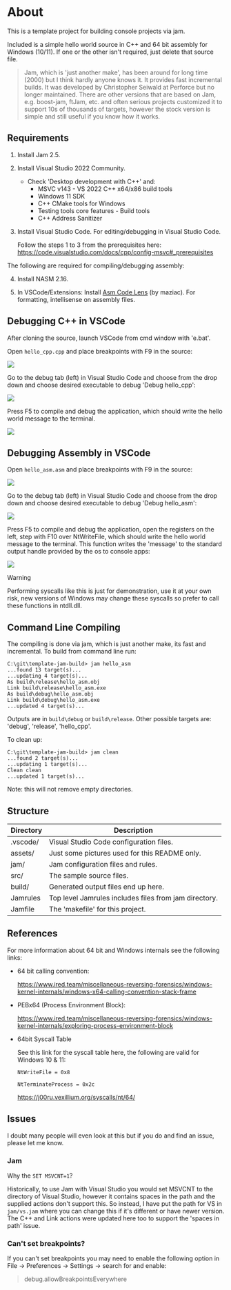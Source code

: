 # About

This is a template project for building console projects via jam. 

Included is a simple hello world source in C++ and 64 bit assembly for Windows (10/11). 
If one or the other isn't required, just delete that source file.

> Jam, which is 'just another make', has been around for long time (2000) but I think
> hardly anyone knows it. It provides fast incremental builds. It was developed
> by Christopher Seiwald at Perforce but no longer maintained. There are other versions
> that are based on Jam, e.g. boost-jam, ftJam, etc. and often serious projects 
> customized it to support 10s of thousands of targets, however the stock version is simple
> and still useful if you know how it works.

## Requirements

1. Install Jam 2.5.

2. Install Visual Studio 2022 Community.
   - Check 'Desktop development with C++' and:
     - MSVC v143 - VS 2022 C++ x64/x86 build tools
     - Windows 11 SDK
     - C++ CMake tools for Windows
     - Testing tools core features - Build tools
     - C++ Address Sanitizer

3. Install Visual Studio Code. For editing/debugging in Visual Studio Code.

   Follow the steps 1 to 3 from the prerequisites here:
   https://code.visualstudio.com/docs/cpp/config-msvc#_prerequisites

The following are required for compiling/debugging assembly:

4. Install NASM 2.16. 

5. In VSCode/Extensions: Install [Asm Code Lens](https://marketplace.visualstudio.com/items?itemName=maziac.asm-code-lens)
(by maziac). For formatting, intellisense on assembly files.

## Debugging C++ in VSCode

After cloning the source, launch VSCode from cmd window with 'e.bat'.

Open `hello_cpp.cpp` and place breakpoints with F9 in the source:

![](assets/preview4.png)

Go to the debug tab (left) in Visual Studio Code and choose from the drop down and choose desired
executable to debug 'Debug hello_cpp':

![](assets/preview5.png)

Press F5 to compile and debug the application, which should write the hello world message to the
terminal.

![](assets/preview6.png)


## Debugging Assembly in VSCode

Open `hello_asm.asm` and place breakpoints with F9 in the source:

![](assets/preview1.png)

Go to the debug tab (left) in Visual Studio Code and choose from the drop down and choose desired
executable to debug 'Debug hello_asm':

![](assets/preview2.png)

Press F5 to compile and debug the application, open the registers on the left, step with F10 over
NtWriteFile, which should write the hello world message to the terminal. This function writes the
'message' to the standard output handle provided by the os to console apps:

![](assets/preview3.png)

> [!WARNING]
> Performing syscalls like this is just for demonstration, use it at your own risk, new
> versions of Windows may change these syscalls so prefer to call these functions in ntdll.dll.

## Command Line Compiling

The compiling is done via jam, which is just another make, its fast and incremental. To 
build from command line run:

``` 
C:\git\template-jam-build> jam hello_asm
...found 13 target(s)...
...updating 4 target(s)...
As build\release\hello_asm.obj
Link build\release\hello_asm.exe 
As build\debug\hello_asm.obj 
Link build\debug\hello_asm.exe 
...updated 4 target(s)... 
```

Outputs are in `build\debug` or `build\release`. Other possible targets are: 'debug', 'release', 'hello_cpp'.

To clean up:

```
C:\git\template-jam-build> jam clean
...found 2 target(s)...
...updating 1 target(s)...
Clean clean
...updated 1 target(s)...
```

Note: this will not remove empty directories.

## Structure

 | Directory | Description
 | ----------|--------------------------------------------------------------|
 | .vscode/  | Visual Studio Code configuration files.
 | assets/   | Just some pictures used for this README only.
 | jam/      | Jam configuration files and rules.
 | src/      | The sample source files.
 | build/    | Generated output files end up here.
 | Jamrules  | Top level Jamrules includes files from jam directory.
 | Jamfile   | The 'makefile' for this project.

 ## References

For more information about 64 bit and Windows internals see the following links:

- 64 bit calling convention:

  https://www.ired.team/miscellaneous-reversing-forensics/windows-kernel-internals/windows-x64-calling-convention-stack-frame

- PEBx64 (Process Environment Block):

  https://www.ired.team/miscellaneous-reversing-forensics/windows-kernel-internals/exploring-process-environment-block

- 64bit Syscall Table

  See this link for the syscall table here, the following are valid for Windows 10 & 11:
  
  `NtWriteFile = 0x8`

  `NtTerminateProcess = 0x2c`

  https://j00ru.vexillium.org/syscalls/nt/64/

## Issues

I doubt many people will even look at this but if you do and find an issue,
please let me know.

### Jam

Why the `SET MSVCNT=1`? 

Historically, to use Jam with Visual Studio you would set MSVCNT to
the directory of Visual Studio, however it contains spaces in the path and the supplied
actions don't support this. So instead, I have put the path for VS in `jam/vs.jam`
where you can change this if it's different or have newer version. The C++ and Link actions
were updated here too to support the 'spaces in path' issue.

### Can't set breakpoints?

If you can't set breakpoints you may need to enable the following option in File -> Preferences -> Settings -> search for and enable:
> debug.allowBreakpointsEverywhere